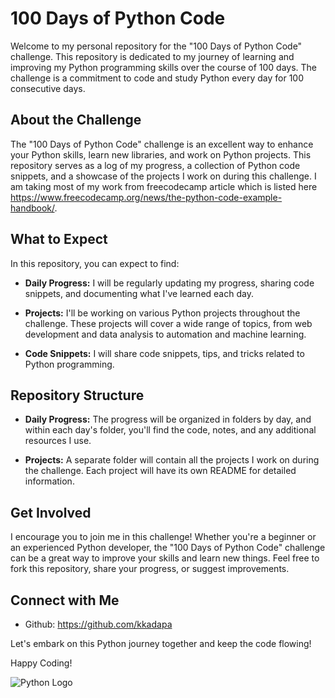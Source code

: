# 100 Days of Python Code

Welcome to my personal repository for the "100 Days of Python Code" challenge. This repository is dedicated to my journey of learning and improving my Python programming skills over the course of 100 days. The challenge is a commitment to code and study Python every day for 100 consecutive days.

## About the Challenge

The "100 Days of Python Code" challenge is an excellent way to enhance your Python skills, learn new libraries, and work on Python projects. This repository serves as a log of my progress, a collection of Python code snippets, and a showcase of the projects I work on during this challenge. I am taking most of my work from freecodecamp article which is listed here https://www.freecodecamp.org/news/the-python-code-example-handbook/.

## What to Expect

In this repository, you can expect to find:

- **Daily Progress:** I will be regularly updating my progress, sharing code snippets, and documenting what I've learned each day.

- **Projects:** I'll be working on various Python projects throughout the challenge. These projects will cover a wide range of topics, from web development and data analysis to automation and machine learning.

- **Code Snippets:** I will share code snippets, tips, and tricks related to Python programming.

## Repository Structure

- **Daily Progress:** The progress will be organized in folders by day, and within each day's folder, you'll find the code, notes, and any additional resources I use.

- **Projects:** A separate folder will contain all the projects I work on during the challenge. Each project will have its own README for detailed information.

## Get Involved

I encourage you to join me in this challenge! Whether you're a beginner or an experienced Python developer, the "100 Days of Python Code" challenge can be a great way to improve your skills and learn new things. Feel free to fork this repository, share your progress, or suggest improvements.

## Connect with Me

- Github: https://github.com/kkadapa

Let's embark on this Python journey together and keep the code flowing!

Happy Coding!

![Python Logo](https://www.python.org/static/community_logos/python-logo.png)
